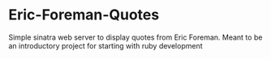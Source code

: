 # Eric-Foreman-Quotes
Simple sinatra web server to display quotes from Eric Foreman. 
Meant to be an introductory project for starting with ruby development
